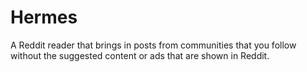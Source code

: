 # Hermes

A Reddit reader that brings in posts from communities that you follow without the suggested content or ads that are shown in Reddit.
